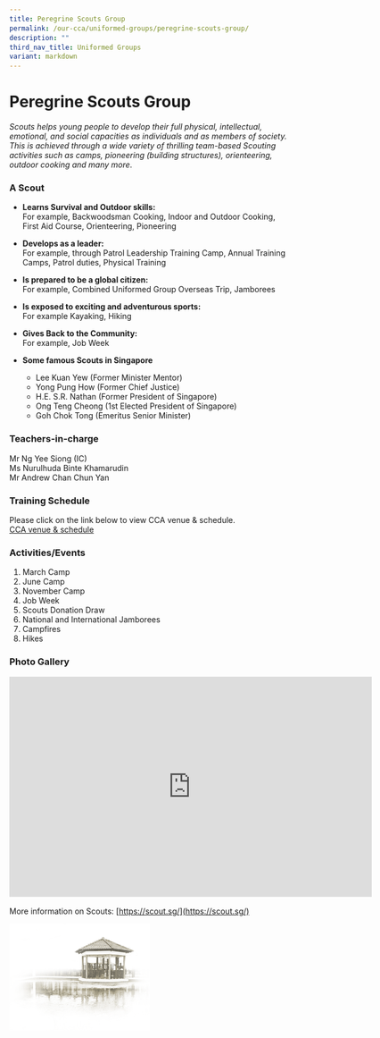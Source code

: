```yaml
---
title: Peregrine Scouts Group
permalink: /our-cca/uniformed-groups/peregrine-scouts-group/
description: ""
third_nav_title: Uniformed Groups
variant: markdown
---
```

# **Peregrine Scouts Group**
*Scouts helps young people to develop their full physical, intellectual, emotional, and social capacities as individuals and as members of society. This is achieved through a wide variety of thrilling team-based Scouting activities such as camps, pioneering (building structures), orienteering, outdoor cooking and many more*.

### A Scout

*   **Learns Survival and Outdoor skills:**   
For example, Backwoodsman Cooking, Indoor and Outdoor Cooking, First Aid Course, Orienteering, Pioneering

*   **Develops as a leader:**  
For example, through Patrol Leadership Training Camp, Annual Training Camps, Patrol duties, Physical Training

*   **Is prepared to be a global citizen:**   
For example, Combined Uniformed Group Overseas Trip, Jamborees

*   **Is exposed to exciting and adventurous sports:**   
For example Kayaking, Hiking

*   **Gives Back to the Community:**   
For example, Job Week

*   **Some famous Scouts in Singapore**
	*   Lee Kuan Yew (Former Minister Mentor)
	*   Yong Pung How (Former Chief Justice)
	*   H.E. S.R. Nathan (Former President of Singapore)
	*   Ong Teng Cheong (1st Elected President of Singapore)
	*   Goh Chok Tong (Emeritus Senior Minister)

### Teachers-in-charge

Mr Ng Yee Siong (IC)   
Ms Nurulhuda Binte Khamarudin  
Mr Andrew Chan Chun Yan

### Training Schedule

Please click on the link below to view CCA venue &amp; schedule.&nbsp;  
[CCA venue &amp; schedule](/our-cca/cca/cca-venue-schedule/)

### Activities/Events

1. March Camp   
2. June Camp  
3. November Camp   
4. Job Week  
5. Scouts Donation Draw   
6. National and International Jamborees   
7. Campfires   
8. Hikes

### Photo Gallery

<iframe allowfullscreen="true" height="394" width="650" frameborder="0" src="https://docs.google.com/presentation/d/e/2PACX-1vRkIEguqRJjabWUI59qVPhLWGVBdaH8m2Vd6ZMtczUgw3DVXGsGvIVaAk5HPRr9pAPKIasVncYloJ-j/embed?start=true&amp;loop=true&amp;delayms=5000"></iframe>

More information on Scouts: [https://scout.sg/](https://scout.sg/)


<img src="/images/pavilion.png" style="width:50%">